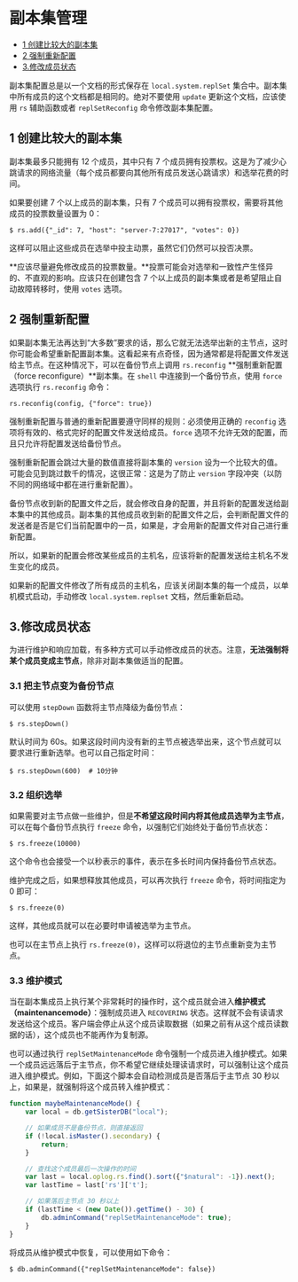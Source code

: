 # 副本集管理

- [1 创建比较大的副本集](#1)
- [2 强制重新配置](#2)
- [3.修改成员状态](#3.修改成员状态)

副本集配置总是以一个文档的形式保存在 `local.system.replSet` 集合中。副本集中所有成员的这个文档都是相同的。绝对不要使用 `update` 更新这个文档，应该使用 `rs` 辅助函数或者 `replSetReconfig` 命令修改副本集配置。

## 1 创建比较大的副本集

副本集最多只能拥有 12 个成员，其中只有 7 个成员拥有投票权。这是为了减少心跳请求的网络流量（每个成员都要向其他所有成员发送心跳请求）和选举花费的时间。

如果要创建 7 个以上成员的副本集，只有 7 个成员可以拥有投票权，需要将其他成员的投票数量设置为 0：

```shell
$ rs.add({"_id": 7, "host": "server-7:27017", "votes": 0})
```

这样可以阻止这些成员在选举中投主动票，虽然它们仍然可以投否决票。

**应该尽量避免修改成员的投票数量。**投票可能会对选举和一致性产生怪异的、不直观的影响。应该只在创建包含 7 个以上成员的副本集或者是希望阻止自动故障转移<!-- 12.5.2 -->时，使用 `votes` 选项。

## 2 强制重新配置

如果副本集无法再达到“大多数”要求的话，那么它就无法选举出新的主节点，这时你可能会希望重新配置副本集。这看起来有点奇怪，因为通常都是将配置文件发送给主节点。在这种情况下，可以在备份节点上调用 `rs.reconfig` **强制重新配置（force reconfigure）**副本集。在 `shell` 中连接到一个备份节点，使用 `force` 选项执行 `rs.reconfig` 命令：

```shell
rs.reconfig(config, {"force": true})
```

强制重新配置与普通的重新配置要遵守同样的规则：必须使用正确的 `reconfig` 选项将有效的、格式完好的配置文件发送给成员。`force` 选项不允许无效的配置，而且只允许将配置发送给备份节点。

强制重新配置会跳过大量的数值直接将副本集的 `version` 设为一个比较大的值。可能会见到跳过数千的情况，这很正常：这是为了防止 `version` 字段冲突（以防不同的网络域中都在进行重新配置）。

备份节点收到新的配置文件之后，就会修改自身的配置，并且将新的配置发送给副本集中的其他成员。副本集的其他成员收到新的配置文件之后，会判断配置文件的发送者是否是它们当前配置中的一员，如果是，才会用新的配置文件对自己进行重新配置。

所以，如果新的配置会修改某些成员的主机名，应该将新的配置发送给主机名不发生变化的成员。

如果新的配置文件修改了所有成员的主机名，应该关闭副本集的每一个成员，以单机模式启动，手动修改 `local.system.replset` 文档，然后重新启动。

## 3.修改成员状态

为进行维护和响应加载，有多种方式可以手动修改成员的状态。注意，**无法强制将某个成员变成主节点**，除非对副本集做适当的配置。

### 3.1 把主节点变为备份节点

可以使用 `stepDown` 函数将主节点降级为备份节点：

```shell
$ rs.stepDown()
```

默认时间为 60s。如果这段时间内没有新的主节点被选举出来，这个节点就可以要求进行重新选举。也可以自己指定时间：

```shell
$ rs.stepDown(600)  # 10分钟
```

### 3.2 组织选举

如果需要对主节点做一些维护，但是**不希望这段时间内将其他成员选举为主节点**，可以在每个备份节点执行 `freeze` 命令，以强制它们始终处于备份节点状态：

```shell
$ rs.freeze(10000)
```

这个命令也会接受一个以秒表示的事件，表示在多长时间内保持备份节点状态。

维护完成之后，如果想释放其他成员，可以再次执行 `freeze` 命令，将时间指定为 0 即可：

```shell
$ rs.freeze(0)
```

这样，其他成员就可以在必要时申请被选举为主节点。

也可以在主节点上执行 `rs.freeze(0)`，这样可以将退位的主节点重新变为主节点。

### 3.3 维护模式

当在副本集成员上执行某个非常耗时的操作时，这个成员就会进入**维护模式（maintenancemode）**：强制成员进入 `RECOVERING` 状态。这样就不会有读请求发送给这个成员。客户端会停止从这个成员读取数据（如果之前有从这个成员读数据的话），这个成员也不能再作为复制源。

也可以通过执行 `replSetMaintenanceMode` 命令强制一个成员进入维护模式。如果一个成员远远落后于主节点，你不希望它继续处理读请求时，可以强制让这个成员进入维护模式。例如，下面这个脚本会自动检测成员是否落后于主节点 30 秒以上，如果是，就强制将这个成员转入维护模式：

```js
function maybeMaintenanceMode() {
    var local = db.getSisterDB("local");

    // 如果成员不是备份节点，则直接返回
    if (!local.isMaster().secondary) {
        return;
    }

    // 查找这个成员最后一次操作的时间
    var last = local.oplog.rs.find().sort({"$natural": -1}).next();
    var lastTime = last['rs']['t'];

    // 如果落后主节点 30 秒以上
    if (lastTime < (new Date()).getTime() - 30) {
        db.adminCommand("replSetMaintenanceMode": true);
    }
}
```

将成员从维护模式中恢复，可以使用如下命令：

```shell
$ db.adminCommand({"replSetMaintenanceMode": false})
```